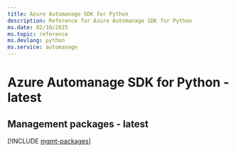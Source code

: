 ```yaml
---
title: Azure Automanage SDK for Python
description: Reference for Azure Automanage SDK for Python
ms.date: 02/10/2025
ms.topic: reference
ms.devlang: python
ms.service: automanage
---
```

# Azure Automanage SDK for Python - latest

## Management packages - latest
[!INCLUDE [mgmt-packages](automanage-mgmt-index.md)]